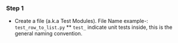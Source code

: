 ### Step 1
* Create a file (a.k.a Test Modules). File Name example-: `test_row_to_list.py`
  ** `test_` indicate unit tests inside, this is the general naming convention.
